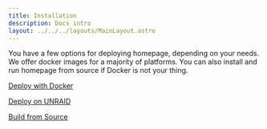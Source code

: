 ```yaml
---
title: Installation
description: Docs intro
layout: ../../../layouts/MainLayout.astro
---
```


You have a few options for deploying homepage, depending on your needs. We offer docker images for a majority of platforms. You can also install and run homepage from source if Docker is not your thing.

[Deploy with Docker](/en/installation/docker)

[Deploy on UNRAID](/en/installation/unraid)

[Build from Source](/en/installation/source)
